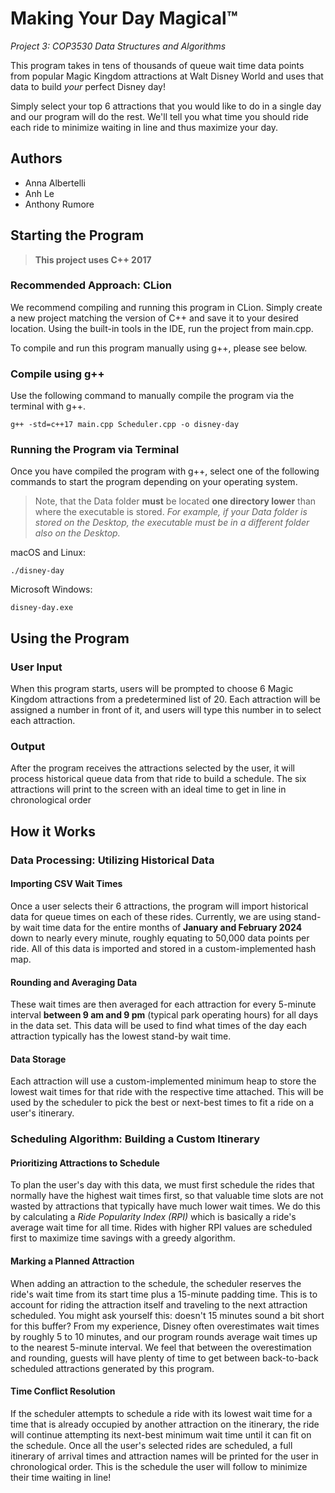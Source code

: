# Making Your Day Magical™
*Project 3: COP3530 Data Structures and Algorithms*

This program takes in tens of thousands of queue wait time data points from popular Magic Kingdom attractions at Walt Disney World and uses that data to build *your* perfect Disney day!

Simply select your top 6 attractions that you would like to do in a single day and our program will do the rest. We'll tell you what time you should ride each ride to minimize waiting in line and thus maximize your day.

## Authors
- Anna Albertelli
- Anh Le
- Anthony Rumore

## Starting the Program
> **This project uses C++ 2017**

### Recommended Approach: CLion
We recommend compiling and running this program in CLion. Simply create a new project matching the version of C++ and save it to your desired location. Using the built-in tools in the IDE, run the project from main.cpp.

To compile and run this program manually using g++, please see below.

### Compile using g++
Use the following command to manually compile the program via the terminal with g++.
```shell
g++ -std=c++17 main.cpp Scheduler.cpp -o disney-day 
```
### Running the Program via Terminal
Once you have compiled the program with g++, select one of the following commands to start the program depending on your operating system. 
> Note, that the Data folder **must** be located **one directory lower** than where the executable is stored. *For example, if your Data folder is stored on the Desktop, the executable must be in a different folder also on the Desktop.*

macOS and Linux:
```shell
./disney-day
```

Microsoft Windows:
```shell
disney-day.exe
```

## Using the Program

### User Input

When this program starts, users will be prompted to choose 6 Magic Kingdom attractions from a predetermined list of 20. Each attraction will be assigned a number in front of it, and users will type this number in to select each attraction.

### Output

After the program receives the attractions selected by the user, it will process historical queue data from that ride to build a schedule. The six attractions will print to the screen with an ideal time to get in line in chronological order

## How it Works

### Data Processing: Utilizing Historical Data

#### Importing CSV Wait Times

Once a user selects their 6 attractions, the program will import historical data for queue times on each of these rides. Currently, we are using stand-by wait time data for the entire months of **January and February 2024** down to nearly every minute, roughly equating to 50,000 data points per ride. All of this data is imported and stored in a custom-implemented hash map. 

#### Rounding and Averaging Data

These wait times are then averaged for each attraction for every 5-minute interval **between 9 am and 9 pm** (typical park operating hours) for all days in the data set. This data will be used to find what times of the day each attraction typically has the lowest stand-by wait time.

#### Data Storage

Each attraction will use a custom-implemented minimum heap to store the lowest wait times for that ride with the respective time attached. This will be used by the scheduler to pick the best or next-best times to fit a ride on a user's itinerary.

### Scheduling Algorithm: Building a Custom Itinerary

#### Prioritizing Attractions to Schedule

To plan the user's day with this data, we must first schedule the rides that normally have the highest wait times first, so that valuable time slots are not wasted by attractions that typically have much lower wait times. We do this by calculating a *Ride Popularity Index (RPI)* which is basically a ride's average wait time for all time. Rides with higher RPI values are scheduled first to maximize time savings with a greedy algorithm. 

#### Marking a Planned Attraction

When adding an attraction to the schedule, the scheduler reserves the ride's wait time from its start time plus a 15-minute padding time. This is to account for riding the attraction itself and traveling to the next attraction scheduled. You might ask yourself this: doesn't 15 minutes sound a bit short for this buffer? From my experience, Disney often overestimates wait times by roughly 5 to 10 minutes, and our program rounds average wait times up to the nearest 5-minute interval. We feel that between the overestimation and rounding, guests will have plenty of time to get between back-to-back scheduled attractions generated by this program. 

#### Time Conflict Resolution

If the scheduler attempts to schedule a ride with its lowest wait time for a time that is already occupied by another attraction on the itinerary, the ride will continue attempting its next-best minimum wait time until it can fit on the schedule. Once all the user's selected rides are scheduled, a full itinerary of arrival times and attraction names will be printed for the user in chronological order. This is the schedule the user will follow to minimize their time waiting in line!